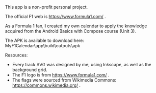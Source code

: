 This app is a non-profit personal project.

The official F1 web is https://www.formula1.com/ .

As a Formula 1 fan, I created my own calendar to apply the knowledge acquired from the Android Basics with Compose course (Unit 3).

The APK is available to download here: MyF1Calendar\app\build\outputs\apk

Resources:
- Every track SVG was designed by me, using Inkscape, as well as the background grid.
- The F1 logo is from https://www.formula1.com/ .
- The flags were sourced from Wikimedia Commons: https://commons.wikimedia.org/ .
